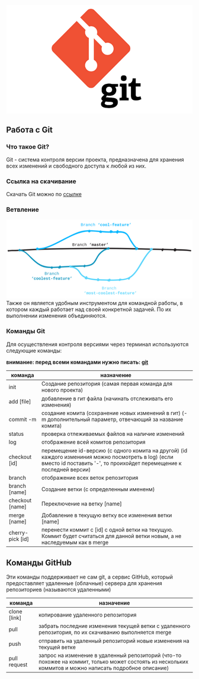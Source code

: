 ![plot](./DMU_GitLogo.png)
## Работа с Git
### Что такое Git?
Git - система контроля версии проекта, предназначена для хранения всех изменений и свободного доступа к любой из них.

### Ссылка на скачивание 
Скачать Git можно по [ссылке](https://git-scm.com/downloads)

### Ветвление
![plot](./DMU_Branches.png)
Также он является удобным инструментом для командной работы, в котором каждый работает над своей конкретной задачей. По их выполнении изменения объединяются.

### Команды Git
Для осуществления контроля версиями через терминал используются следующие команды:

**внимание: перед всеми командами нужно писать: <ins>git</ins>**

| команда      | назначение |
|--------------|------------|
| init | Создание репозитория (самая первая команда для нового проекта)
| add [file]   | добавление в гит файла (начинать отслеживать его изменения) |
| commit -m    | создание комита (сохранение новых изменений в гит) (-m дополнительный параметр, отвечающий за название комита)
| status | проверка отлеживаемых файлов на наличие изменений
| log | отображение всей комитов репозитория
| checkout [id]| перемещение id-версию (с одного комита на другой) (id каждого измениния можно посмотреть в log) (если вместо id поставить '-', то проихойдет перемещение к последней версии)
|branch | отображение всех веток репозитория
|branch [name]|Создание ветки (с определенным имененм)
|checkout [name]|Переключение на ветку [name]
|merge [name]|Добавление в текущую ветку все изменения ветки [name]
|cherry-pick [id]|перенести коммит с [id] с одной ветки на текущую. Коммит будет считаться для данной ветки новым, а не наследуемым как в merge|

## Команды GitHub
Эти команды поддерживает не сам git, а сервис GitHub, который предоставляет удаленные (облачные) сервера для хранения репозиториев (называются удаленными)

| команда      | назначение |
|--------------|------------|
|clone [link]|копирование удаленного репозитория|
|pull|забрать последние изменения текущей ветки с удаленного репозитория, по их скачиванию выполняется merge
|push|отправить на удаленный репозиторий новые изменения на текущей ветке 
|pull request| запрос на изменение в удаленный репозиторий (что-то похожее на коммит, только может состоять из нескольких коммитов и можно написать подробное описание)